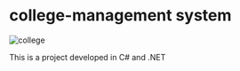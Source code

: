 # college-management system
![college](https://user-images.githubusercontent.com/63905791/131715493-0a39d1f2-11aa-4d24-9ebc-dc4e41b03f40.jpg)

This is a project developed in C# and .NET
